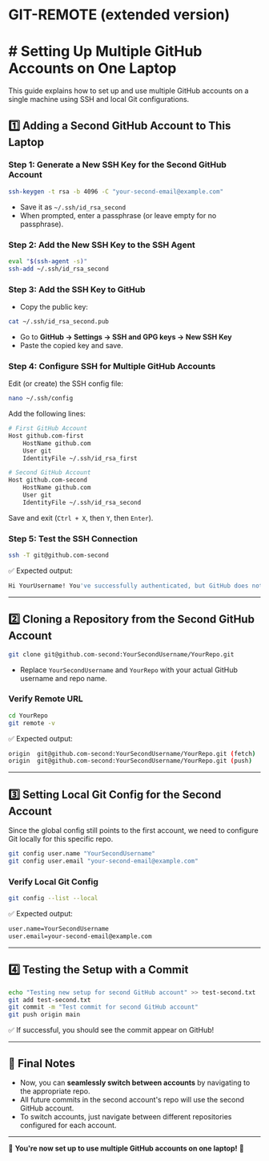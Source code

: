 # GIT-REMOTE (extended version)

# # Setting Up Multiple GitHub Accounts on One Laptop

This guide explains how to set up and use multiple GitHub accounts on a single machine using SSH and local Git configurations.

## 1️⃣ **Adding a Second GitHub Account to This Laptop**

### **Step 1: Generate a New SSH Key for the Second GitHub Account**

```sh
ssh-keygen -t rsa -b 4096 -C "your-second-email@example.com"
```

- Save it as `~/.ssh/id_rsa_second`
- When prompted, enter a passphrase (or leave empty for no passphrase).

### **Step 2: Add the New SSH Key to the SSH Agent**

```sh
eval "$(ssh-agent -s)"
ssh-add ~/.ssh/id_rsa_second
```

### **Step 3: Add the SSH Key to GitHub**

- Copy the public key:

```sh
cat ~/.ssh/id_rsa_second.pub
```

- Go to **GitHub → Settings → SSH and GPG keys → New SSH Key**
- Paste the copied key and save.

### **Step 4: Configure SSH for Multiple GitHub Accounts**

Edit (or create) the SSH config file:

```sh
nano ~/.ssh/config
```

Add the following lines:

```sh
# First GitHub Account
Host github.com-first
    HostName github.com
    User git
    IdentityFile ~/.ssh/id_rsa_first

# Second GitHub Account
Host github.com-second
    HostName github.com
    User git
    IdentityFile ~/.ssh/id_rsa_second
```

Save and exit (`Ctrl + X`, then `Y`, then `Enter`).

### **Step 5: Test the SSH Connection**

```sh
ssh -T git@github.com-second
```

✅ Expected output:

```sh
Hi YourUsername! You've successfully authenticated, but GitHub does not provide shell access.
```

---

## 2️⃣ **Cloning a Repository from the Second GitHub Account**

```sh
git clone git@github.com-second:YourSecondUsername/YourRepo.git
```

- Replace `YourSecondUsername` and `YourRepo` with your actual GitHub username and repo name.

### **Verify Remote URL**

```sh
cd YourRepo
git remote -v
```

✅ Expected output:

```sh
origin  git@github.com-second:YourSecondUsername/YourRepo.git (fetch)
origin  git@github.com-second:YourSecondUsername/YourRepo.git (push)
```

---

## 3️⃣ **Setting Local Git Config for the Second Account**

Since the global config still points to the first account, we need to configure Git locally for this specific repo.

```sh
git config user.name "YourSecondUsername"
git config user.email "your-second-email@example.com"
```

### **Verify Local Git Config**

```sh
git config --list --local
```

✅ Expected output:

```sh
user.name=YourSecondUsername
user.email=your-second-email@example.com
```

---

## 4️⃣ **Testing the Setup with a Commit**

```sh
echo "Testing new setup for second GitHub account" >> test-second.txt
git add test-second.txt
git commit -m "Test commit for second GitHub account"
git push origin main
```

✅ If successful, you should see the commit appear on GitHub!

---

## 🎯 **Final Notes**

- Now, you can **seamlessly switch between accounts** by navigating to the appropriate repo.
- All future commits in the second account's repo will use the second GitHub account.
- To switch accounts, just navigate between different repositories configured for each account.

---

🎉 **You're now set up to use multiple GitHub accounts on one laptop!** 🚀
